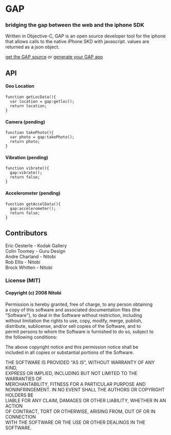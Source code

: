 # GAP

### bridging the gap between the web and the iphone SDK

Written in Objective-C, GAP is an open source developer tool 
for the iphone that allows calls to the native iPhone SKD 
with javascript. values are returned as a json object.

[get the GAP source](http://github.com/sintaxi/gap "source code via github") or [generate your GAP app](http://phonegap.com/ "generates iphone app")

## API
  
#### Geo Location
      
    function getLocData(){
      var location = gap:getloc();
      return location;
    }
      
#### Camera (pending)

    function takePhoto(){
      var photo = gap:takePhoto();
      return photo;
    }
    
#### Vibration (pending)

    function vibrate(){
      gap:vibrate();
      return false;
    }
    
#### Accelerometer (pending)

    function getAccelData(){
      gap:accelerometer();
      return false;
    }

## Contributors

Eric Oesterle - Kodak Gallery  
Colin Toomey - Guru Design  
Andre Charland - Nitobi  
Rob Ellis - Nitobi  
Brock Whitten - Nitobi  

### License (MIT)

#### Copyright (c) 2008 Nitobi

Permission is hereby granted, free of charge, to any person obtaining  
a copy of this software and associated documentation files (the  
"Software"), to deal in the Software without restriction, including  
without limitation the rights to use, copy, modify, merge, publish,  
distribute, sublicense, and/or sell copies of the Software, and to  
permit persons to whom the Software is furnished to do so, subject to  
the following conditions:  

The above copyright notice and this permission notice shall be  
included in all copies or substantial portions of the Software.  

THE SOFTWARE IS PROVIDED "AS IS", WITHOUT WARRANTY OF ANY KIND,  
EXPRESS OR IMPLIED, INCLUDING BUT NOT LIMITED TO THE WARRANTIES OF  
MERCHANTABILITY, FITNESS FOR A PARTICULAR PURPOSE AND  
NONINFRINGEMENT. IN NO EVENT SHALL THE AUTHORS OR COPYRIGHT HOLDERS BE  
LIABLE FOR ANY CLAIM, DAMAGES OR OTHER LIABILITY, WHETHER IN AN ACTION  
OF CONTRACT, TORT OR OTHERWISE, ARISING FROM, OUT OF OR IN CONNECTION  
WITH THE SOFTWARE OR THE USE OR OTHER DEALINGS IN THE SOFTWARE.